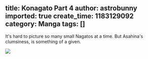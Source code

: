 title: Konagato Part 4
author: astrobunny
imported: true
create_time: 1183129092
category: Manga
tags: []
---
It's hard to picture so many small Nagatos at a time. But Asahina's clumsiness, is something of a given.  
  
 [![](wp-images/old/albums/comix/konagato4.jpg)](/images/wp-images/old/albums/comix/konagato4.jpg)

